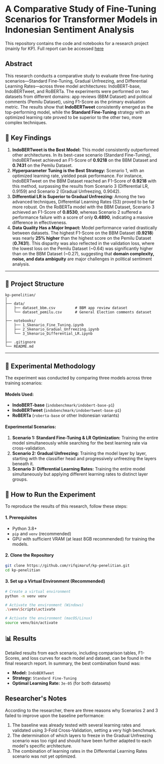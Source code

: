 # A Comparative Study of Fine-Tuning Scenarios for Transformer Models in Indonesian Sentiment Analysis

This repository contains the code and notebooks for a research project (mainly for KP). Full report can be accessed [here](https://repository.its.ac.id/120632)
 
## Abstract

This research conducts a comparative study to evaluate three fine-tuning scenarios—Standard Fine-Tuning, Gradual Unfreezing, and Differential Learning Rates—across three model architectures: IndoBERT-base, IndoBERTweet, and RoBERTa. The experiments were performed on two datasets from different domains: app reviews (BBM Dataset) and political comments (Pemilu Dataset), using F1-Score as the primary evaluation metric. The results show that **IndoBERTweet** consistently emerged as the top-performing model, while the **Standard Fine-Tuning** strategy with an optimized learning rate proved to be superior to the other two, more complex techniques.

## 🔑 Key Findings

1.  **IndoBERTweet is the Best Model:** This model consistently outperformed other architectures. In its best-case scenario (Standard Fine-Tuning), IndoBERTweet achieved an F1-Score of **0.9218** on the BBM Dataset and **0.7431** on the Pemilu Dataset.
2.  **Hyperparameter Tuning is the Best Strategy:** Scenario 1, with an optimized learning rate, yielded peak performance. For instance, IndoBERTweet on the BBM Dataset reached an F1-Score of **0.9218** with this method, surpassing the results from Scenario 3 (Differential LR, 0.9159) and Scenario 2 (Gradual Unfreezing, 0.9042).
3.  **Differential LR is Superior to Gradual Unfreezing:** Among the two advanced techniques, Differential Learning Rates (S3) proved to be far more robust. On the RoBERTa model with the BBM Dataset, Scenario 3 achieved an F1-Score of **0.8530**, whereas Scenario 2 suffered a performance failure with a score of only **0.4890**, indicating a massive difference in effectiveness.
4.  **Data Quality Has a Major Impact:** Model performance varied drastically between datasets. The highest F1-Score on the BBM Dataset (**0.9218**) was nearly **25% higher** than the highest score on the Pemilu Dataset (**0.7431**). This disparity was also reflected in the validation loss, where the lowest loss on the Pemilu Dataset (~0.64) was significantly higher than on the BBM Dataset (~0.27), suggesting that **domain complexity, noise, and data ambiguity** are major challenges in political sentiment analysis.

---

## 📁 Project Structure

```
kp-penelitian/
│
├── data/
│   ├── dataset_bbm.csv         # BBM app review dataset
│   └── dataset_pemilu.csv      # General Election comments dataset
│
├── notebooks/
│   ├── 1_Skenario_Fine_Tuning.ipynb
│   ├── 2_Skenario_Gradual_Unfreezing.ipynb
│   └── 3_Skenario_Differential_LR.ipynb
│
├── .gitignore
└── README.md
```

---

## 🔬 Experimental Methodology

The experiment was conducted by comparing three models across three training scenarios:

#### Models Used:
- **IndoBERT-base** (`indobenchmark/indobert-base-p1`)
- **IndoBERTweet** (`indobenchmark/indobertweet-base-p1`)
- **RoBERTa** (`roberta-base` or other Indonesian variants)

#### Experimental Scenarios:
1.  **Scenario 1: Standard Fine-Tuning & LR Optimization:** Training the entire model simultaneously while searching for the best learning rate via cross-validation.
2.  **Scenario 2: Gradual Unfreezing:** Training the model layer by layer, starting with the classifier head and progressively unfreezing the layers beneath it.
3.  **Scenario 3: Differential Learning Rates:** Training the entire model simultaneously but applying different learning rates to distinct layer groups.

## 🚀 How to Run the Experiment

To reproduce the results of this research, follow these steps:

#### 1. Prerequisites
- Python 3.8+
- `pip` and `venv` (recommended)
- GPU with sufficient VRAM (at least 8GB recommended) for training the models.

#### 2. Clone the Repository
```bash
git clone https://github.com/rifqimaruf/kp-penelitian.git
cd kp-penelitian
```

#### 3. Set up a Virtual Environment (Recommended)
```bash
# Create a virtual environment
python -m venv venv

# Activate the environment (Windows)
.\venv\Scripts\activate

# Activate the environment (macOS/Linux)
source venv/bin/activate
```

## 📊 Results
Detailed results from each scenario, including comparison tables, F1-Scores, and loss curves for each model and dataset, can be found in the final research report. In summary, the best combination found was:
- **Model:** `IndoBERTweet`
- **Strategy:** `Standard Fine-Tuning`
- **Optimal Learning Rate:** `3e-05` (for both datasets)

## Researcher's Notes
According to the researcher, there are three reasons why Scenarios 2 and 3 failed to improve upon the baseline performance:
1.  The baseline was already tested with several learning rates and validated using 3-Fold Cross-Validation, setting a very high benchmark.
2.  The determination of which layers to freeze in the Gradual Unfreezing scenario was too rigid and should have been further adapted to each model's specific architecture.
3.  The combination of learning rates in the Differential Learning Rates scenario was not yet optimized.
